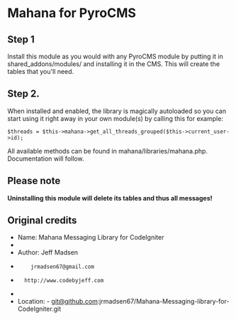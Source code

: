 Mahana for PyroCMS
==================

Step 1
-----
Install this module as you would with any PyroCMS module by putting it in shared_addons/modules/ and installing it in the CMS. This will create the tables that you'll need. 

Step 2.
------
When installed and enabled, the library is magically autoloaded so you can start using it right away in your own module(s) by calling this for example:

`$threads = $this->mahana->get_all_threads_grouped($this->current_user->id);`

All available methods can be found in mahana/libraries/mahana.php. Documentation will follow.

Please note
------
**Uninstalling this module will delete its tables and thus all messages!**

Original credits
----------
* Name:  Mahana Messaging Library for CodeIgniter
*
* Author: Jeff Madsen
*		  jrmadsen67@gmail.com
*       http://www.codebyjeff.com
*
* Location: - git@github.com:jrmadsen67/Mahana-Messaging-library-for-CodeIgniter.git

